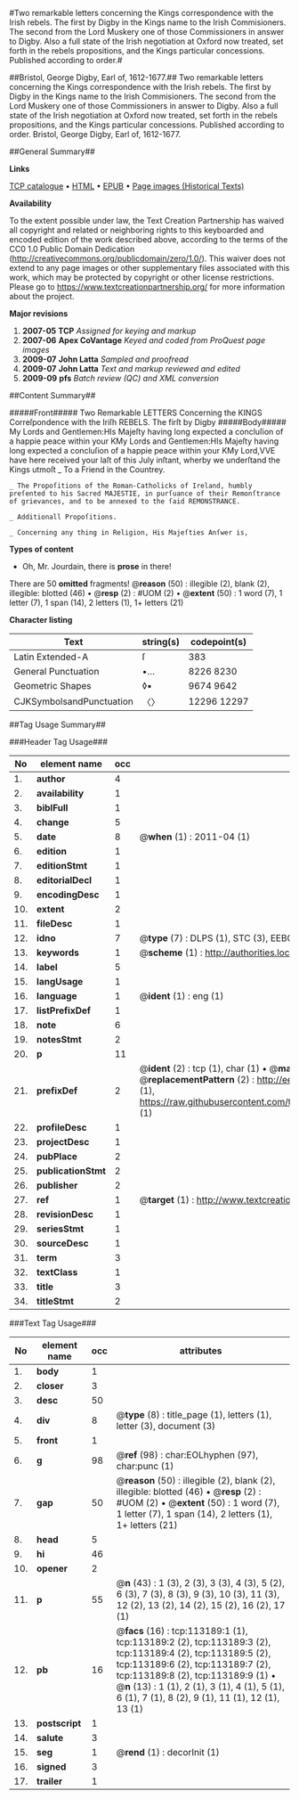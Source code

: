 #Two remarkable letters concerning the Kings correspondence with the Irish rebels. The first by Digby in the Kings name to the Irish Commisioners. The second from the Lord Muskery one of those Commissioners in answer to Digby. Also a full state of the Irish negotiation at Oxford now treated, set forth in the rebels propositions, and the Kings particular concessions. Published according to order.#

##Bristol, George Digby, Earl of, 1612-1677.##
Two remarkable letters concerning the Kings correspondence with the Irish rebels. The first by Digby in the Kings name to the Irish Commisioners. The second from the Lord Muskery one of those Commissioners in answer to Digby. Also a full state of the Irish negotiation at Oxford now treated, set forth in the rebels propositions, and the Kings particular concessions. Published according to order.
Bristol, George Digby, Earl of, 1612-1677.

##General Summary##

**Links**

[TCP catalogue](http://www.ota.ox.ac.uk/tcp/)  • 
[HTML](http://tei.it.ox.ac.uk/tcp/Texts-HTML/free/A77/A77534.html)  • 
[EPUB](http://tei.it.ox.ac.uk/tcp/Texts-EPUB/free/A77/A77534.epub) • 
[Page images (Historical Texts)](https://historicaltexts.jisc.ac.uk/eebo-99861061e)

**Availability**

To the extent possible under law, the Text Creation Partnership has waived all copyright and related or neighboring rights to this keyboarded and encoded edition of the work described above, according to the terms of the CC0 1.0 Public Domain Dedication (http://creativecommons.org/publicdomain/zero/1.0/). This waiver does not extend to any page images or other supplementary files associated with this work, which may be protected by copyright or other license restrictions. Please go to https://www.textcreationpartnership.org/ for more information about the project.

**Major revisions**

1. __2007-05__ __TCP__ *Assigned for keying and markup*
1. __2007-06__ __Apex CoVantage__ *Keyed and coded from ProQuest page images*
1. __2009-07__ __John Latta__ *Sampled and proofread*
1. __2009-07__ __John Latta__ *Text and markup reviewed and edited*
1. __2009-09__ __pfs__ *Batch review (QC) and XML conversion*

##Content Summary##

#####Front#####
Two Remarkable LETTERS Concerning the KINGS Correſpondence with the Iriſh REBELS. The firſt by Digby
#####Body#####
My Lords and Gentlemen:HIs Majeſty having long expected a concluſion of a happie peace within your KMy Lords and Gentlemen:HIs Majeſty having long expected a concluſion of a happie peace within your KMy Lord,VVE have here received your laſt of this July inſtant, wherby we underſtand the Kings utmoſt
    _ To a Friend in the Countrey.

    _ The Propoſitions of the Roman-Catholicks of Ireland, humbly preſented to his Sacred MAJESTIE, in purſuance of their Remonſtrance of grievances, and to be annexed to the ſaid REMONSTRANCE.

    _ Additionall Propoſitions.

    _ Concerning any thing in Religion, His Majeſties Anſwer is,

**Types of content**

  * Oh, Mr. Jourdain, there is **prose** in there!

There are 50 **omitted** fragments! 
 @__reason__ (50) : illegible (2), blank (2), illegible: blotted (46)  •  @__resp__ (2) : #UOM (2)  •  @__extent__ (50) : 1 word (7), 1 letter (7), 1 span (14), 2 letters (1), 1+ letters (21)

**Character listing**


|Text|string(s)|codepoint(s)|
|---|---|---|
|Latin Extended-A|ſ|383|
|General Punctuation|•…|8226 8230|
|Geometric Shapes|◊▪|9674 9642|
|CJKSymbolsandPunctuation|〈〉|12296 12297|

##Tag Usage Summary##

###Header Tag Usage###

|No|element name|occ|attributes|
|---|---|---|---|
|1.|__author__|4||
|2.|__availability__|1||
|3.|__biblFull__|1||
|4.|__change__|5||
|5.|__date__|8| @__when__ (1) : 2011-04 (1)|
|6.|__edition__|1||
|7.|__editionStmt__|1||
|8.|__editorialDecl__|1||
|9.|__encodingDesc__|1||
|10.|__extent__|2||
|11.|__fileDesc__|1||
|12.|__idno__|7| @__type__ (7) : DLPS (1), STC (3), EEBO-CITATION (1), PROQUEST (1), VID (1)|
|13.|__keywords__|1| @__scheme__ (1) : http://authorities.loc.gov/ (1)|
|14.|__label__|5||
|15.|__langUsage__|1||
|16.|__language__|1| @__ident__ (1) : eng (1)|
|17.|__listPrefixDef__|1||
|18.|__note__|6||
|19.|__notesStmt__|2||
|20.|__p__|11||
|21.|__prefixDef__|2| @__ident__ (2) : tcp (1), char (1)  •  @__matchPattern__ (2) : ([0-9\-]+):([0-9IVX]+) (1), (.+) (1)  •  @__replacementPattern__ (2) : http://eebo.chadwyck.com/downloadtiff?vid=$1&page=$2 (1), https://raw.githubusercontent.com/textcreationpartnership/Texts/master/tcpchars.xml#$1 (1)|
|22.|__profileDesc__|1||
|23.|__projectDesc__|1||
|24.|__pubPlace__|2||
|25.|__publicationStmt__|2||
|26.|__publisher__|2||
|27.|__ref__|1| @__target__ (1) : http://www.textcreationpartnership.org/docs/. (1)|
|28.|__revisionDesc__|1||
|29.|__seriesStmt__|1||
|30.|__sourceDesc__|1||
|31.|__term__|3||
|32.|__textClass__|1||
|33.|__title__|3||
|34.|__titleStmt__|2||


###Text Tag Usage###

|No|element name|occ|attributes|
|---|---|---|---|
|1.|__body__|1||
|2.|__closer__|3||
|3.|__desc__|50||
|4.|__div__|8| @__type__ (8) : title_page (1), letters (1), letter (3), document (3)|
|5.|__front__|1||
|6.|__g__|98| @__ref__ (98) : char:EOLhyphen (97), char:punc (1)|
|7.|__gap__|50| @__reason__ (50) : illegible (2), blank (2), illegible: blotted (46)  •  @__resp__ (2) : #UOM (2)  •  @__extent__ (50) : 1 word (7), 1 letter (7), 1 span (14), 2 letters (1), 1+ letters (21)|
|8.|__head__|5||
|9.|__hi__|46||
|10.|__opener__|2||
|11.|__p__|55| @__n__ (43) : 1 (3), 2 (3), 3 (3), 4 (3), 5 (2), 6 (3), 7 (3), 8 (3), 9 (3), 10 (3), 11 (3), 12 (2), 13 (2), 14 (2), 15 (2), 16 (2), 17 (1)|
|12.|__pb__|16| @__facs__ (16) : tcp:113189:1 (1), tcp:113189:2 (2), tcp:113189:3 (2), tcp:113189:4 (2), tcp:113189:5 (2), tcp:113189:6 (2), tcp:113189:7 (2), tcp:113189:8 (2), tcp:113189:9 (1)  •  @__n__ (13) : 1 (1), 2 (1), 3 (1), 4 (1), 5 (1), 6 (1), 7 (1), 8 (2), 9 (1), 11 (1), 12 (1), 13 (1)|
|13.|__postscript__|1||
|14.|__salute__|3||
|15.|__seg__|1| @__rend__ (1) : decorInit (1)|
|16.|__signed__|3||
|17.|__trailer__|1||
